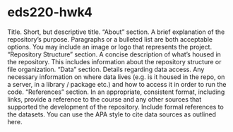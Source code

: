 # eds220-hwk4
Title. Short, but descriptive title.
“About” section. A brief explanation of the repository’s purpose. Paragraphs or a bulleted list are both acceptable options. You may include an image or logo that represents the project.
“Repository Structure” section. A concise description of what’s housed in the repository. This includes information about the repository structure or file organization.
“Data” section. Details regarding data access. Any necessary information on where data lives (e.g. is it housed in the repo, on a server, in a library / package etc.) and how to access it in order to run the code.
“References” section. In an appropriate, consistent format, including links, provide a reference to the course and any other sources that supported the development of the repository. Include formal references to the datasets. You can use the APA style to cite data sources as outlined here.
